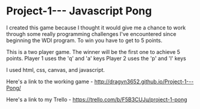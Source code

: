# Project-1--- Javascript Pong

I created this game because I thought it would give me a chance to work through some really programming challenges I've encountered since beginning the WDI program. To win you have to get to 5 points.

This is a two player game. The winner will be the first one to achieve 5 points.
Player 1 uses the 'q' and 'a' keys
Player 2 uses the 'p' and 'l' keys

I used html, css, canvas, and javascript.

Here's a link to the working game - http://dragyn3652.github.io/Project-1---Pong/

Here's a link to my Trello - https://trello.com/b/F5B3CUJu/project-1-pong
